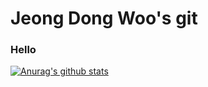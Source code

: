 # Jeong Dong Woo's git

### Hello

[![Anurag's github stats](https://github-readme-stats.vercel.app/api?username=jdongdong96)](https://github.com/anuraghazra/github-readme-stats)